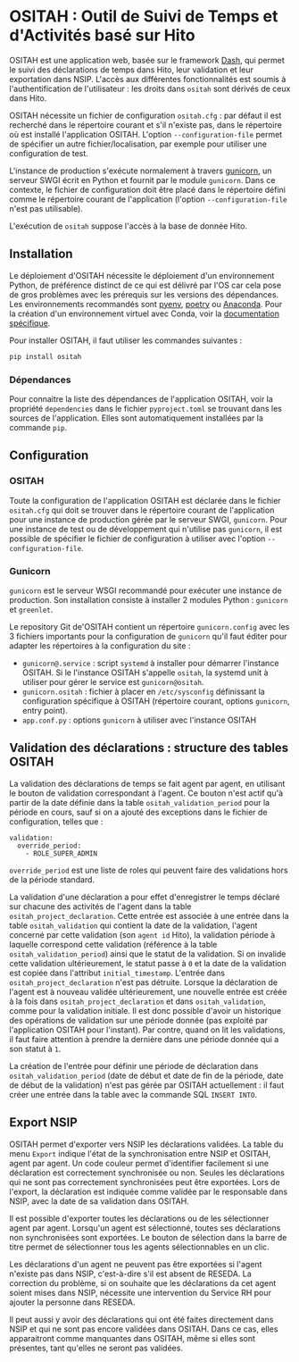 # OSITAH : Outil de Suivi de Temps et d'Activités basé sur Hito

OSITAH est une application web, basée sur le framework [Dash](https://dash.plotly.com), qui permet
le suivi des déclarations de temps dans Hito, leur validation et leur exportation dans NSIP.
L'accès aux différentes fonctionnalités est soumis à l'authentification de
l'utilisateur : les droits dans `ositah` sont dérivés de ceux dans Hito.

OSITAH nécessite un fichier de configuration `ositah.cfg` : par défaut il est recherché dans le
répertoire courant et s'il n'existe pas, dans le répertoire où est installé l'application OSITAH. 
L'option `--configuration-file` permet de spécifier un autre fichier/localisation, par exemple pour
utiliser une configuration de test. 

L'instance de production s'exécute normalement à travers [gunicorn](https://gunicorn.org), un serveur
SWGI écrit en Python et fournit par le module `gunicorn`. Dans ce contexte, le fichier de configuration
doit être placé dans le répertoire défini comme le répertoire courant de l'application (l'option
`--configuration-file` n'est pas utilisable).

L'exécution de `ositah` suppose l'accès à la base de donnée Hito.

## Installation

Le déploiement d'OSITAH nécessite le déploiement d'un environnement Python, de préférence distinct
de ce qui est délivré par l'OS car cela pose de gros problèmes avec les prérequis sur les versions
des dépendances. Les environnements recommandés sont [pyenv](https://github.com/pyenv/pyenv),
[poetry](https://python-poetry.org) ou [Anaconda](https://www.anaconda.com/products/individual). 
Pour la création d'un environnement virtuel avec Conda, voir la
[documentation spécifique](https://docs.conda.io/projects/conda/en/latest/user-guide/tasks/manage-environments.html#creating-an-environment-with-commands).

Pour installer OSITAH, il faut utiliser les commandes suivantes :

```bash
pip install ositah
```

### Dépendances 

Pour connaitre la liste des dépendances de l'application OSITAH, voir la propriété `dependencies`
dans le fichier `pyproject.toml` se trouvant dans les sources de l'application. 
Elles sont automatiquement installées par la commande `pip`.


## Configuration

### OSITAH

Toute la configuration de l'application OSITAH est déclarée dans le fichier `ositah.cfg` qui doit
se trouver dans le répertoire courant de l'application pour une instance de production gérée par 
le serveur SWGI, `gunicorn`. Pour une instance de test ou de développement qui n'utilise pas
`gunicorn`, il est possible de spécifier le fichier de configuration à utiliser avec l'option
`--configuration-file`.

### Gunicorn

`gunicorn` est le serveur WSGI recommandé pour exécuter une instance de production. Son installation
consiste à installer 2 modules Python : `gunicorn` et `greenlet`.

Le repository Git de'OSITAH contient un répertoire `gunicorn.config` avec les 3 fichiers importants
pour la configuration de `gunicorn` qu'il faut éditer pour adapter les répertoires à la configuration
du site :

* `gunicorn@.service` : script `systemd` à installer pour démarrer l'instance OSITAH. Si le
l'instance OSITAH s'appelle `ositah`, la systemd unit à utiliser pour gérer le service est
`gunicorn@ositah`.
* `gunicorn.ositah` : fichier à placer en `/etc/sysconfig` définissant la configuration spécifique
à OSITAH (répertoire courant, options `gunicorn`, entry point).
* `app.conf.py` : options `gunicorn` à utiliser avec l'instance OSITAH

## Validation des déclarations : structure des tables OSITAH

La validation des déclarations de temps se fait agent par agent, en utilisant le bouton de validation correspondant
à l'agent. Ce bouton n'est actif qu'à partir de la date définie dans la table `ositah_validation_period` pour la
période en cours, sauf si on a ajouté des exceptions dans le fichier de configuration, telles que :

```
validation:
  override_period:
    - ROLE_SUPER_ADMIN
```

`override_period` est une liste de roles qui peuvent faire des validations hors de la période standard.

La validation d'une déclaration a pour effet d'enregistrer le temps déclaré sur chacune des activités de l'agent dans
la table `ositah_project_declaration`. Cette entrée est associée à une entrée dans la table `ositah_validation` qui
contient la date de la validation, l'agent concerné par cette validation (son `agent id` Hito), la validation période
à laquelle correspond cette validation (référence à la table `ositah_validation_period`) ainsi que le statut
de la validation. Si on invalide cette validation ultérieurement, le statut passe à `0` et la date de la validation
est copiée dans l'attribut `initial_timestamp`. L'entrée dans `ositah_project_declaration` n'est pas détruite. Lorsque 
la déclaration de  l'agent est à nouveau validée ultérieurement, une nouvelle entrée est créée à la fois dans 
`ositah_project_declaration` et dans `ositah_validation`, comme pour la validation initiale. 
Il est donc possible d'avoir un historique des opérations de validation sur une période donnée (pas exploité
par l'application OSITAH pour l'instant). Par contre, quand on lit les validations, il faut faire attention à
prendre la dernière dans une période donnée qui a son statut à `1`.

La création de l'entrée pour définir une période de déclaration dans `ositah_validation_period` (date de début et 
date de fin de la période, date de  début de la validation) n'est pas gérée par OSITAH actuellement : il faut créer
une entrée dans la table avec la commande SQL `INSERT INTO`.


## Export NSIP

OSITAH permet d'exporter vers NSIP les déclarations validées. La table du menu `Export` indique
l'état de la synchronisation entre NSIP et OSITAH, agent par agent. Un code couleur permet
d'identifier facilement si une déclaration est correctement synchronisée ou non. Seules les
déclarations qui ne sont pas correctement synchronisées peut être exportées. Lors de l'export,
la déclaration est indiquée comme validée par le responsable dans NSIP, avec la date de sa validation
dans OSITAH.

Il est possible d'exporter toutes les déclarations ou de les sélectionner agent par  agent.
Lorsqu'un agent est sélectionné, toutes ses déclarations non synchronisées sont exportées. Le bouton
de sélection dans la barre de titre permet de sélectionner tous les agents sélectionnables en un clic.

Les déclarations d'un agent ne peuvent pas être exportées si l'agent n'existe pas dans NSIP,
c'est-à-dire s'il est absent de RESEDA. La correction du problème, si on souhaite que les
déclarations da cet agent soient mises dans NSIP, nécessite une intervention du Service RH
pour ajouter la personne dans RESEDA.

Il peut aussi y avoir des déclarations qui ont été faites directement dans NSIP et qui ne sont 
pas encore validées dans OSITAH. Dans ce cas, elles apparaitront comme manquantes dans OSITAH, 
même si elles sont présentes, tant qu'elles ne seront pas validées.

